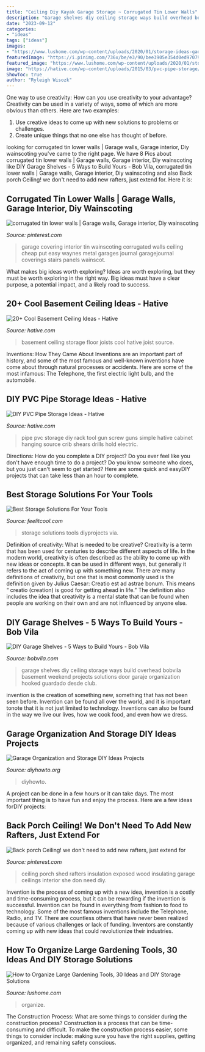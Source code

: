 ```yaml
---
title: "Ceiling Diy Kayak Garage Storage ~ Corrugated Tin Lower Walls"
description: "Garage shelves diy ceiling storage ways build overhead bobvila basement weekend projects solutions door garaje organization hooked guardado desde club"
date: "2023-09-12"
categories:
- "ideas"
tags: ["ideas"]
images:
- "https://www.lushome.com/wp-content/uploads/2020/01/storage-ideas-gadening-tools-26.jpg"
featuredImage: "https://i.pinimg.com/736x/be/e3/90/bee3905e354d0ed970791c394d59c7e7--garage-interior-garage-renovation.jpg"
featured_image: "https://www.lushome.com/wp-content/uploads/2020/01/storage-ideas-gadening-tools-26.jpg"
image: "https://hative.com/wp-content/uploads/2015/03/pvc-pipe-storage/19-pvc-pipe-storage-ideas.jpg"
ShowToc: true
author: "Ryleigh Wisozk"
---
```



One way to use creativity: How can you use creativity to your advantage?
Creativity can be used in a variety of ways, some of which are more obvious than others. Here are two examples: 
1. Use creative ideas to come up with new solutions to problems or challenges.
2. Create unique things that no one else has thought of before.

	

		
looking for corrugated tin lower walls | Garage walls, Garage interior, Diy wainscoting you've came to the right page. We have 8 Pics about corrugated tin lower walls | Garage walls, Garage interior, Diy wainscoting like DIY Garage Shelves - 5 Ways to Build Yours - Bob Vila, corrugated tin lower walls | Garage walls, Garage interior, Diy wainscoting and also Back porch Ceiling! we don&#039;t need to add new rafters, just extend for. Here it is:
		
    
## Corrugated Tin Lower Walls | Garage Walls, Garage Interior, Diy Wainscoting

<img loading=lazy src="https://i.pinimg.com/736x/be/e3/90/bee3905e354d0ed970791c394d59c7e7--garage-interior-garage-renovation.jpg" onerror="this.onerror=null;this.src='https://tse1.mm.bing.net/th?id=OIP.DPcvVLzIlDmJ0nxtgPHsqgHaFk&amp;pid=15.1';" alt="corrugated tin lower walls | Garage walls, Garage interior, Diy wainscoting">

_Source: pinterest.com_

>garage covering interior tin wainscoting corrugated walls ceiling cheap put easy waynes metal garages journal garagejournal coverings stairs panels wainscot. 

	

What makes big ideas worth exploring?
Ideas are worth exploring, but they must be worth exploring in the right way. Big ideas must have a clear purpose, a potential impact, and a likely road to success.

    
## 20+ Cool Basement Ceiling Ideas - Hative

<img loading=lazy src="https://hative.com/wp-content/uploads/2014/05/basement-ceiling-ideas/5-storage-in-basement-floor-joists.jpg" onerror="this.onerror=null;this.src='https://tse2.mm.bing.net/th?id=OIP.SMIcYY7pCGy4nYs6OPPrnAHaGg&amp;pid=15.1';" alt="20+ Cool Basement Ceiling Ideas - Hative">

_Source: hative.com_

>basement ceiling storage floor joists cool hative joist source. 

	

Inventions: How They Came About
Inventions are an important part of history, and some of the most famous and well-known inventions have come about through natural processes or accidents. Here are some of the most infamous: The Telephone, the first electric light bulb, and the automobile.

    
## DIY PVC Pipe Storage Ideas - Hative

<img loading=lazy src="https://hative.com/wp-content/uploads/2015/03/pvc-pipe-storage/19-pvc-pipe-storage-ideas.jpg" onerror="this.onerror=null;this.src='https://tse3.mm.bing.net/th?id=OIP.ytMLcMEJb1fz7vv3xuWqfgHaJ4&amp;pid=15.1';" alt="DIY PVC Pipe Storage Ideas - Hative">

_Source: hative.com_

>pipe pvc storage diy rack tool gun screw guns simple hative cabinet hanging source crib shears drills hold electric. 

	

Directions: How do you complete a DIY project?
Do you ever feel like you don't have enough time to do a project? Do you know someone who does, but you just can't seem to get started? Here are some quick and easyDIY projects that can take less than an hour to complete.

    
## Best Storage Solutions For Your Tools

<img loading=lazy src="http://feelitcool.com/wp-content/uploads/2017/06/best-storage-solutions-for-your-tools3.jpg" onerror="this.onerror=null;this.src='https://tse1.mm.bing.net/th?id=OIP.LSh0Nc4XpXBWkQ2LDe0LcgHaNJ&amp;pid=15.1';" alt="Best Storage Solutions For Your Tools">

_Source: feelitcool.com_

>storage solutions tools diyprojects via. 

	

Definition of creativity: What is needed to be creative?
Creativity is a term that has been used for centuries to describe different aspects of life. In the modern world, creativity is often described as the ability to come up with new ideas or concepts. It can be used in different ways, but generally it refers to the act of coming up with something new. There are many definitions of creativity, but one that is most commonly used is the definition given by Julius Caesar: Creatio est ad astrae bonum. This means “ creatio (creation) is good for getting ahead in life.” The definition also includes the idea that creativity is a mental state that can be found when people are working on their own and are not influenced by anyone else.

    
## DIY Garage Shelves - 5 Ways To Build Yours - Bob Vila

<img loading=lazy src="https://s3-production.bobvila.com/articles/wp-content/uploads/2016/03/DIY-Garage-Shelves-Ceiling.jpg" onerror="this.onerror=null;this.src='https://tse1.mm.bing.net/th?id=OIP.LtgaW3AInNB19BzIWyG8LQHaFI&amp;pid=15.1';" alt="DIY Garage Shelves - 5 Ways to Build Yours - Bob Vila">

_Source: bobvila.com_

>garage shelves diy ceiling storage ways build overhead bobvila basement weekend projects solutions door garaje organization hooked guardado desde club. 

	

invention is the creation of something new, something that has not been seen before. Invention can be found all over the world, and it is important tonote that it is not just limited to technology. Inventions can also be found in the way we live our lives, how we cook food, and even how we dress.

    
## Garage Organization And Storage DIY Ideas Projects

<img loading=lazy src="https://www.diyhowto.org/wp-content/uploads/DIY-Hanging-Storage-Shelf-Garage-Organization-and-Storage-DIY-Ideas-Projects-DIYHowto.jpg" onerror="this.onerror=null;this.src='https://tse2.mm.bing.net/th?id=OIP.Y_4U2XZg-BCZm9AKLa4UZwHaJ-&amp;pid=15.1';" alt="Garage Organization and Storage DIY Ideas Projects">

_Source: diyhowto.org_

>diyhowto. 

	

A project can be done in a few hours or it can take days. The most important thing is to have fun and enjoy the process. Here are a few ideas forDIY projects: 

    
## Back Porch Ceiling! We Don&#039;t Need To Add New Rafters, Just Extend For

<img loading=lazy src="https://i.pinimg.com/736x/8a/30/71/8a307141d7d66266e2c656d9417b798a.jpg" onerror="this.onerror=null;this.src='https://tse2.mm.bing.net/th?id=OIP.DnOq-0O3EKnODsO3hh-2kAHaJ4&amp;pid=15.1';" alt="Back porch Ceiling! we don&#039;t need to add new rafters, just extend for">

_Source: pinterest.com_

>ceiling porch shed rafters insulation exposed wood insulating garage ceilings interior she don need diy. 

	

Invention is the process of coming up with a new idea, invention is a costly and time-consuming process, but it can be rewarding if the invention is successful. Invention can be found in everything from fashion to food to technology. Some of the most famous inventions include the Telephone, Radio, and TV. There are countless others that have never been realized because of various challenges or lack of funding. Inventors are constantly coming up with new ideas that could revolutionize their industries.

    
## How To Organize Large Gardening Tools, 30 Ideas And DIY Storage Solutions

<img loading=lazy src="https://www.lushome.com/wp-content/uploads/2020/01/storage-ideas-gadening-tools-26.jpg" onerror="this.onerror=null;this.src='https://tse2.mm.bing.net/th?id=OIP.FJWVSook7nm9MPxbnuUo0wAAAA&amp;pid=15.1';" alt="How to Organize Large Gardening Tools, 30 Ideas and DIY Storage Solutions">

_Source: lushome.com_

>organize. 

	

The Construction Process: What are some things to consider during the construction process?
Construction is a process that can be time-consuming and difficult. To make the construction process easier, some things to consider include: making sure you have the right supplies, getting organized, and remaining safety conscious.

